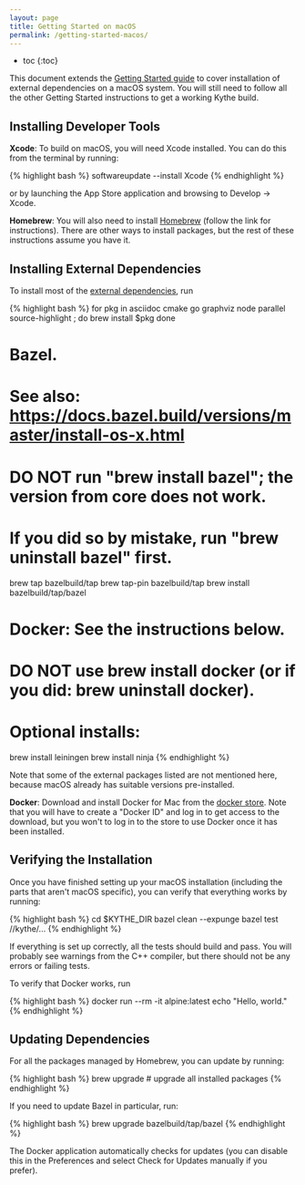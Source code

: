 ```yaml
---
layout: page
title: Getting Started on macOS
permalink: /getting-started-macos/
---
```


* toc
{:toc}

This document extends the [Getting Started guide](getting-started.md) to cover
installation of external dependencies on a macOS system. You will still need to
follow all the other Getting Started instructions to get a working Kythe build.


## Installing Developer Tools

**Xcode**: To build on macOS, you will need Xcode installed. You can do this
from the terminal by running:

{% highlight bash %}
softwareupdate --install Xcode
{% endhighlight %}

or by launching the App Store application and browsing to Develop → Xcode.

**Homebrew**: You will also need to install [Homebrew](https://brew.sh) (follow
the link for instructions).  There are other ways to install packages, but the
rest of these instructions assume you have it.


## Installing External Dependencies

To install most of the [external dependencies][ext], run

{% highlight bash %}
for pkg in asciidoc cmake go graphviz node parallel source-highlight ; do
   brew install $pkg
done

# Bazel.
# See also:  https://docs.bazel.build/versions/master/install-os-x.html
#
# DO NOT run "brew install bazel"; the version from core does not work.
# If you did so by mistake, run "brew uninstall bazel" first.
brew tap bazelbuild/tap
brew tap-pin bazelbuild/tap
brew install bazelbuild/tap/bazel

# Docker: See the instructions below.
# DO NOT use brew install docker (or if you did: brew uninstall docker).

# Optional installs:
brew install leiningen
brew install ninja
{% endhighlight %}

Note that some of the external packages listed are not mentioned here, because
macOS already has suitable versions pre-installed.

**Docker**: Download and install Docker for Mac from the [docker store][dock].
Note that you will have to create a "Docker ID" and log in to get access to the
download, but you won't to log in to the store to use Docker once it has been
installed.


## Verifying the Installation

Once you have finished setting up your macOS installation (including the parts
that aren't macOS specific), you can verify that everything works by running:

{% highlight bash %}
cd $KYTHE_DIR
bazel clean --expunge
bazel test //kythe/...
{% endhighlight %}

If everything is set up correctly, all the tests should build and pass.  You
will probably see warnings from the C++ compiler, but there should not be any
errors or failing tests.

To verify that Docker works, run

{% highlight bash %}
docker run --rm -it alpine:latest echo "Hello, world."
{% endhighlight %}


## Updating Dependencies

For all the packages managed by Homebrew, you can update by running:

{% highlight bash %}
brew upgrade  # upgrade all installed packages
{% endhighlight %}

If you need to update Bazel in particular, run:

{% highlight bash %}
brew upgrade bazelbuild/tap/bazel
{% endhighlight %}

The Docker application automatically checks for updates (you can disable this
in the Preferences and select Check for Updates manually if you prefer).

[ext]: https://kythe.io/getting-started/#external-dependencies
[dock]: https://store.docker.com/editions/community/docker-ce-desktop-mac
